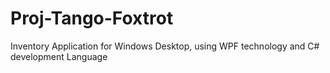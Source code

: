 # Proj-Tango-Foxtrot
Inventory Application for Windows Desktop, using WPF technology and C# development Language
